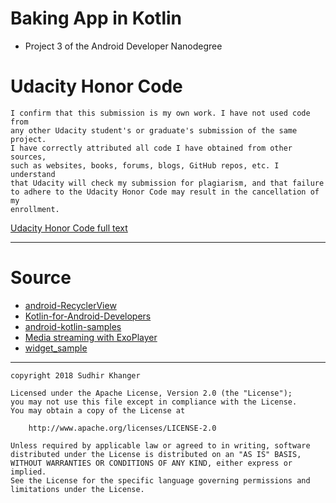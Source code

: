 # Baking App in Kotlin

* Project 3 of the Android Developer Nanodegree

# Udacity Honor Code

    I confirm that this submission is my own work. I have not used code from 
	any other Udacity student's or graduate's submission of the same project. 
	I have correctly attributed all code I have obtained from other sources, 
	such as websites, books, forums, blogs, GitHub repos, etc. I understand 
	that Udacity will check my submission for plagiarism, and that failure 
	to adhere to the Udacity Honor Code may result in the cancellation of my
	enrollment.

[Udacity Honor Code full text](https://udacity.zendesk.com/hc/en-us/articles/210667103-What-is-the-Udacity-Honor-Code-)

---

# Source

* [android-RecyclerView](https://github.com/googlesamples/android-RecyclerView)
* [Kotlin-for-Android-Developers](https://github.com/antoniolg/Kotlin-for-Android-Developers)
* [android-kotlin-samples](https://github.com/irontec/android-kotlin-samples)
* [Media streaming with ExoPlayer](https://codelabs.developers.google.com/codelabs/exoplayer-intro/index.html?index=..%2F..%2Findex#2)
* [widget_sample](https://github.com/popnfresh234/widget_sample)

---

    copyright 2018 Sudhir Khanger

    Licensed under the Apache License, Version 2.0 (the "License");
    you may not use this file except in compliance with the License.
    You may obtain a copy of the License at

        http://www.apache.org/licenses/LICENSE-2.0

    Unless required by applicable law or agreed to in writing, software
    distributed under the License is distributed on an "AS IS" BASIS,
    WITHOUT WARRANTIES OR CONDITIONS OF ANY KIND, either express or implied.
    See the License for the specific language governing permissions and
    limitations under the License.
